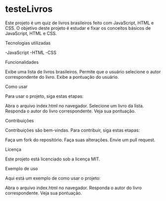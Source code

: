 # testeLivros

Este projeto é um quiz de livros brasileiros feito com JavaScript, HTML e CSS. O objetivo deste projeto é estudar e fixar os conceitos básicos de JavaScript, HTML e CSS.

   Tecnologias utilizadas

-JavaScript
-HTML
-CSS

   Funcionalidades

Exibe uma lista de livros brasileiros.
Permite que o usuário selecione o autor correspondente do livro.
Exibe a pontuação do usuário.

  Como usar

Para usar o projeto, siga estas etapas:

Abra o arquivo index.html no navegador.
Selecione um livro da lista.
Responda o autor do livro correspondente.
Veja sua pontuação.

  Contribuições

Contribuições são bem-vindas. Para contribuir, siga estas etapas:

Faça um fork do repositório.
Faça suas alterações.
Envie um pull request.

  Licença

Este projeto está licenciado sob a licença MIT.

  Exemplo de uso

Aqui está um exemplo de como usar o projeto:

Abra o arquivo index.html no navegador.
Responda o autor do livro correspondente.
Veja sua pontuação.
